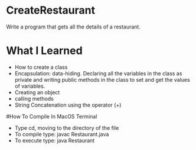# CreateRestaurant
Write a program that gets all the details of a restaurant.

# What I Learned 
- How to create a class 
- Encapsulation: data-hiding. Declaring all the variables in the class as private and writing public methods in the class to set and get the values of variables.
- Creating an object 
- calling methods 
- String Concatenation using the operator (+)

#How To Compile In MacOS Terminal
- Type cd, moving to the directory of the file
- To compile type: javac Restaurant.java
- To execute type: java Restaurant
